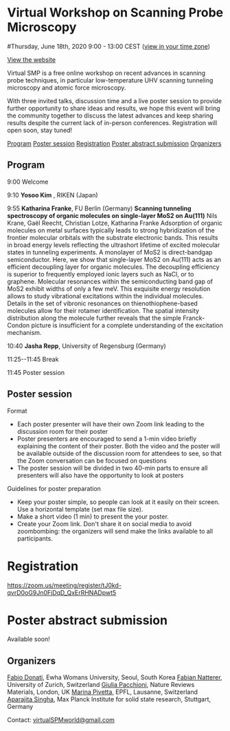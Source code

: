 # Virtual Workshop on Scanning Probe Microscopy

#Thursday, June 18th, 2020 
9:00 - 13:00   CEST ([view in your time zone](https://everytimezone.com/s/2626482c))

[View the website](https://sites.google.com/view/virtualspm)

Virtual SMP is a free online workshop on recent advances in scanning probe techniques, in particular low-temperature UHV scanning tunneling microscopy and atomic force microscopy.

With three invited talks, discussion time and a live poster session to provide further opportunity to share ideas and results, we hope this event will bring the community together to discuss the latest advances and keep sharing results despite the current lack of in-person conferences. Registration will open soon, stay tuned!

[Program](#program)
[Poster session](#poster_session)
[Registration](#registration)
[Poster abstract submission](#poster-abstract-submission)
[Organizers](#organizers)

## Program

9:00    Welcome

9:10    **Yosoo Kim** , RIKEN (Japan)

9:55    **Katharina Franke**, FU Berlin (Germany)
        **Scanning tunneling spectroscopy of organic molecules on single-layer MoS2 on Au(111)**
        Nils Krane, Gaël Reecht, Christian Lotze, Katharina Franke
        Adsorption of organic molecules on metal surfaces typically leads to strong hybridization of the frontier molecular orbitals             with the substrate electronic bands. This results in broad energy levels reflecting the ultrashort lifetime of excited molecular         states in tunneling experiments. A monolayer of MoS2 is direct-bandgap semiconductor. Here, we show that single-layer MoS2 on           Au(111) acts as an efficient decoupling layer for organic molecules. The decoupling efficiency is superior to frequently                 employed ionic layers such as NaCl, or to graphene. Molecular resonances within the semiconducting band gap of MoS2 exhibit             widths of only a few meV. This exquisite energy resolution allows to study vibrational excitations within the individual                 molecules. Details in the set of vibronic resonances on thienothiophene-based molecules allow for their rotamer identification.         The spatial intensity distribution along the molecule further reveals that the simple Franck-Condon picture is insufficient for         a complete understanding of the excitation mechanism.
        
10:40   **Jasha Repp**, University of Regensburg (Germany)

11:25--11:45 Break

11:45 Poster session

## Poster session

Format
- Each poster presenter will have their own Zoom link leading to the discussion room for their poster
- Poster presenters are encouraged to send a 1-min video briefly explaining the content of their poster. Both the video and the poster will be available outside of the discussion room for attendees to see, so that the Zoom conversation can be focused on questions
- The poster session will be divided in two 40-min parts to ensure all presenters will also have the opportunity to look at posters

Guidelines for poster preparation
- Keep your poster simple, so people can look at it easily on their screen. Use a horizontal template (set max file size).
- Make a short video (1 min) to present the your poster. 
- Create your Zoom link. Don't share it on social media to avoid zoombombing: the organizers will send make the links available to all participants.

# Registration 

https://zoom.us/meeting/register/tJ0kd-qvrD0oG9Jn0FjDqD_QxErRHNADpwt5

# Poster abstract submission

Available soon!

## Organizers

[Fabio Donati](https://qns.science/our-team/fabiodonati/), Ewha Womans University, Seoul, South Korea
[Fabian Natterer](https://www.physik.uzh.ch/en/groups/natterer/Team/Fabian-Natterer.html), University of Zurich, Switzerland
[Giulia Pacchioni](https://www.nature.com/natrevmats/about/editors), Nature Reviews Materials, London, UK
[Marina Pivetta](https://people.epfl.ch/marina.pivetta/?lang=en), EPFL, Lausanne, Switzerland
[Aparajita Singha](https://www.fkf.mpg.de/person/104080/2206), Max Planck Institute for solid state research, Stuttgart, Germany

Contact: virtualSPMworld@gmail.com
